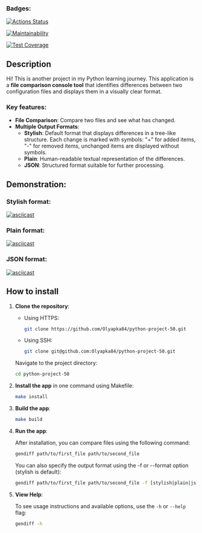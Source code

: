 ### Badges:
[![Actions Status](https://github.com/Olyapka84/python-project-50/actions/workflows/hexlet-check.yml/badge.svg)](https://github.com/Olyapka84/python-project-50/actions)

[![Maintainability](https://api.codeclimate.com/v1/badges/29efa26f9a5d179835d0/maintainability)](https://codeclimate.com/github/Olyapka84/python-project-50/maintainability)

[![Test Coverage](https://api.codeclimate.com/v1/badges/29efa26f9a5d179835d0/test_coverage)](https://codeclimate.com/github/Olyapka84/python-project-50/test_coverage)

## Description

Hi! This is another project in my Python learning journey. This application is a **file comparison console tool** that identifies differences between two configuration files and displays them in a visually clear format. 

### Key features:
- **File Comparison**: Compare two files and see what has changed.
- **Multiple Output Formats**:
  - **Stylish**: Default format that displays differences in a tree-like structure. Each change is marked with symbols: "+" for added items, "-" for removed items, unchanged items are displayed without symbols.
  - **Plain**: Human-readable textual representation of the differences.
  - **JSON**: Structured format suitable for further processing.

## Demonstration:

### Stylish format:

[![asciicast](https://asciinema.org/a/ke06TCMpcjqfpMbqt4dZdBAXW.svg)](https://asciinema.org/a/ke06TCMpcjqfpMbqt4dZdBAXW)

### Plain format:

[![asciicast](https://asciinema.org/a/kEpZ3fiAv363DBbQhw3EzFi5m.svg)](https://asciinema.org/a/kEpZ3fiAv363DBbQhw3EzFi5m)

### JSON format:

[![asciicast](https://asciinema.org/a/Bn8qmSp016ejRA1go8vGQAHk8.svg)](https://asciinema.org/a/Bn8qmSp016ejRA1go8vGQAHk8)

## How to install

1. **Clone the repository**:

    - Using HTTPS:
      ```bash
      git clone https://github.com/Olyapka84/python-project-50.git
      ```

    - Using SSH:
      ```bash
      git clone git@github.com:Olyapka84/python-project-50.git
      ```

    Navigate to the project directory:
    ```bash
    cd python-project-50
    ```

2. **Install the app** in one command using Makefile:

    ```bash
    make install
    ```

3. **Build the app**:

    ```bash
    make build
    ```

4. **Run the app**:

    After installation, you can compare files using the following command:
    ```bash
    gendiff path/to/first_file path/to/second_file
    ```
    You can also specify the output format using the -f or --format option (stylish is default):
    ```bash
    gendiff path/to/first_file path/to/second_file -f [stylish|plain|json]
    ```

5. **View Help**:

    To see usage instructions and available options, use the `-h` or `--help` flag:
    ```bash
    gendiff -h
    ```